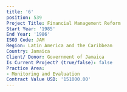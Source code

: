 ```yaml
---
title: '6'
position: 539
Project Title: Financial Management Reform
Start Year: '1985'
End Year: '1986'
ISO3 Code: JAM
Region: Latin America and the Caribbean
Country: Jamaica
Client/ Donor: Government of Jamaica
Is Current Project? (true/false): false
Practice Area:
- Monitoring and Evaluation
Contract Value USD: '151000.00'
---
```



